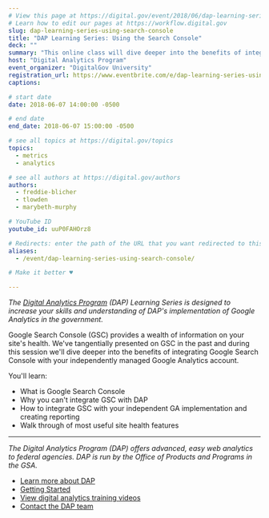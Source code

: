 ```yaml
---
# View this page at https://digital.gov/event/2018/06/dap-learning-series-using-search-console
# Learn how to edit our pages at https://workflow.digital.gov
slug: dap-learning-series-using-search-console
title: "DAP Learning Series: Using the Search Console"
deck: ""
summary: "This online class will dive deeper into the benefits of integrating Google Search Console with your independently managed Google Analytics account"
host: "Digital Analytics Program"
event_organizer: "DigitalGov University"
registration_url: https://www.eventbrite.com/e/dap-learning-series-using-the-search-console-registration-42564409294
captions: 

# start date
date: 2018-06-07 14:00:00 -0500

# end date
end_date: 2018-06-07 15:00:00 -0500

# see all topics at https://digital.gov/topics
topics: 
  - metrics
  - analytics

# see all authors at https://digital.gov/authors
authors: 
  - freddie-blicher
  - tlowden
  - marybeth-murphy

# YouTube ID
youtube_id: uuP0FAHOrz8

# Redirects: enter the path of the URL that you want redirected to this page
aliases: 
  - /event/dap-learning-series-using-search-console/

# Make it better ♥

---
```


_The [Digital Analytics Program](https://www.digitalgov.gov/services/dap/) (DAP) Learning Series is designed to increase your skills and understanding of DAP's implementation of Google Analytics in the government._

Google Search Console (GSC) provides a wealth of information on your site's health. We've tangentially presented on GSC in the past and during this session we'll dive deeper into the benefits of integrating Google Search Console with your independently managed Google Analytics account.

You'll learn:

 - What is Google Search Console
 - Why you can't integrate GSC with DAP
 - How to integrate GSC with your independent GA implementation and creating reporting
 - Walk through of most useful site health features

---

_The Digital Analytics Program (DAP) offers advanced, easy web analytics to federal agencies. DAP is run by the Office of Products and Programs in the GSA._

 - [Learn more about DAP](https://www.digitalgov.gov/services/dap/)
 - [Getting Started](https://github.com/digital-analytics-program/gov-wide-code)
 - [View digital analytics training videos](https://www.youtube.com/playlist?list=PLd9b-GuOJ3nFwlyvLFUtmDpYFKezhot8P)
 - [Contact the DAP team](mailto:dap@support.digitalgov.gov)
